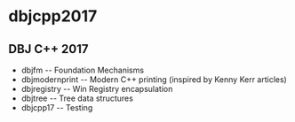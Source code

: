 # dbjcpp2017

DBJ C++ 2017 
------------------------------
- dbjfm -- Foundation Mechanisms
- dbjmodernprint -- Modern C++ printing (inspired by Kenny Kerr articles)
- dbjregistry -- Win Registry encapsulation
- dbjtree -- Tree data structures
- dbjcpp17 -- Testing 
